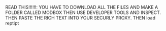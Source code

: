 READ THIS!!!!!!:
YOU HAVE TO DOWNLOAD ALL THE FILES AND MAKE A FOLDER CALLED MODBOX THEN USE DEVELOPER TOOLS AND INSPECT. THEN PASTE THE RICH TEXT INTO YOUR SECURLY PROXY. THEN load reptipt
